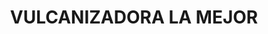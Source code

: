 ---
title: "VULCANIZADORA LA MEJOR"
url: /santander-de-quilichao/vulcanizadora-la-mejor/
shop: neumáticos
---